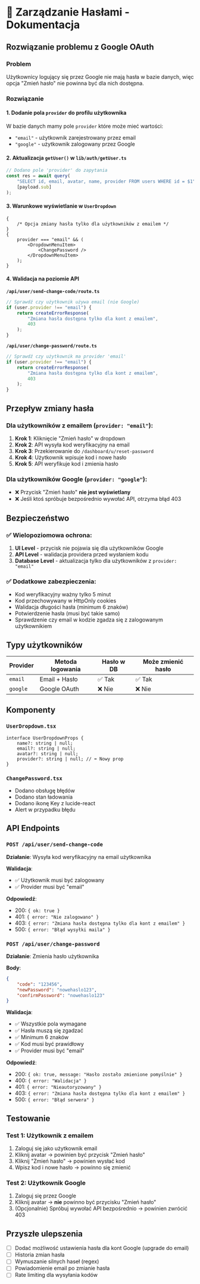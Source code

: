 # 🔐 Zarządzanie Hasłami - Dokumentacja

## Rozwiązanie problemu z Google OAuth

### Problem

Użytkownicy logujący się przez Google nie mają hasła w bazie danych, więc opcja "Zmień hasło" nie powinna być dla nich dostępna.

### Rozwiązanie

#### 1. **Dodanie pola `provider` do profilu użytkownika**

W bazie danych mamy pole `provider` które może mieć wartości:

-   `"email"` - użytkownik zarejestrowany przez email
-   `"google"` - użytkownik zalogowany przez Google

#### 2. **Aktualizacja `getUser()` w `lib/auth/getUser.ts`**

```typescript
// Dodano pole 'provider' do zapytania
const res = await query(
    "SELECT id, email, avatar, name, provider FROM users WHERE id = $1",
    [payload.sub]
);
```

#### 3. **Warunkowe wyświetlanie w `UserDropdown`**

```tsx
{
    /* Opcja zmiany hasła tylko dla użytkowników z emailem */
}
{
    provider === "email" && (
        <DropdownMenuItem>
            <ChangePassword />
        </DropdownMenuItem>
    );
}
```

#### 4. **Walidacja na poziomie API**

**`/api/user/send-change-code/route.ts`**

```typescript
// Sprawdź czy użytkownik używa email (nie Google)
if (user.provider !== "email") {
    return createErrorResponse(
        "Zmiana hasła dostępna tylko dla kont z emailem",
        403
    );
}
```

**`/api/user/change-password/route.ts`**

```typescript
// Sprawdź czy użytkownik ma provider 'email'
if (user.provider !== "email") {
    return createErrorResponse(
        "Zmiana hasła dostępna tylko dla kont z emailem",
        403
    );
}
```

## Przepływ zmiany hasła

### Dla użytkowników z emailem (`provider: "email"`):

1. **Krok 1**: Kliknięcie "Zmień hasło" w dropdown
2. **Krok 2**: API wysyła kod weryfikacyjny na email
3. **Krok 3**: Przekierowanie do `/dashboard/u/reset-password`
4. **Krok 4**: Użytkownik wpisuje kod i nowe hasło
5. **Krok 5**: API weryfikuje kod i zmienia hasło

### Dla użytkowników Google (`provider: "google"`):

-   ❌ Przycisk "Zmień hasło" **nie jest wyświetlany**
-   ❌ Jeśli ktoś spróbuje bezpośrednio wywołać API, otrzyma błąd 403

## Bezpieczeństwo

### ✅ Wielopoziomowa ochrona:

1. **UI Level** - przycisk nie pojawia się dla użytkowników Google
2. **API Level** - walidacja providera przed wysłaniem kodu
3. **Database Level** - aktualizacja tylko dla użytkowników z `provider: "email"`

### ✅ Dodatkowe zabezpieczenia:

-   Kod weryfikacyjny ważny tylko 5 minut
-   Kod przechowywany w HttpOnly cookies
-   Walidacja długości hasła (minimum 6 znaków)
-   Potwierdzenie hasła (musi być takie samo)
-   Sprawdzenie czy email w kodzie zgadza się z zalogowanym użytkownikiem

## Typy użytkowników

| Provider | Metoda logowania | Hasło w DB | Może zmienić hasło |
| -------- | ---------------- | ---------- | ------------------ |
| `email`  | Email + Hasło    | ✅ Tak     | ✅ Tak             |
| `google` | Google OAuth     | ❌ Nie     | ❌ Nie             |

## Komponenty

### `UserDropdown.tsx`

```tsx
interface UserDropdownProps {
    name?: string | null;
    email?: string | null;
    avatar?: string | null;
    provider?: string | null; // ⬅️ Nowy prop
}
```

### `ChangePassword.tsx`

-   Dodano obsługę błędów
-   Dodano stan ładowania
-   Dodano ikonę Key z lucide-react
-   Alert w przypadku błędu

## API Endpoints

### `POST /api/user/send-change-code`

**Działanie**: Wysyła kod weryfikacyjny na email użytkownika

**Walidacja**:

-   ✅ Użytkownik musi być zalogowany
-   ✅ Provider musi być "email"

**Odpowiedź**:

-   200: `{ ok: true }`
-   401: `{ error: "Nie zalogowano" }`
-   403: `{ error: "Zmiana hasła dostępna tylko dla kont z emailem" }`
-   500: `{ error: "Błąd wysyłki maila" }`

### `POST /api/user/change-password`

**Działanie**: Zmienia hasło użytkownika

**Body**:

```json
{
    "code": "123456",
    "newPassword": "nowehaslo123",
    "confirmPassword": "nowehaslo123"
}
```

**Walidacja**:

-   ✅ Wszystkie pola wymagane
-   ✅ Hasła muszą się zgadzać
-   ✅ Minimum 6 znaków
-   ✅ Kod musi być prawidłowy
-   ✅ Provider musi być "email"

**Odpowiedź**:

-   200: `{ ok: true, message: "Hasło zostało zmienione pomyślnie" }`
-   400: `{ error: "Walidacja" }`
-   401: `{ error: "Nieautoryzowany" }`
-   403: `{ error: "Zmiana hasła dostępna tylko dla kont z emailem" }`
-   500: `{ error: "Błąd serwera" }`

## Testowanie

### Test 1: Użytkownik z emailem

1. Zaloguj się jako użytkownik email
2. Kliknij avatar → powinien być przycisk "Zmień hasło"
3. Kliknij "Zmień hasło" → powinien wysłać kod
4. Wpisz kod i nowe hasło → powinno się zmienić

### Test 2: Użytkownik Google

1. Zaloguj się przez Google
2. Kliknij avatar → **nie** powinno być przycisku "Zmień hasło"
3. (Opcjonalnie) Spróbuj wywołać API bezpośrednio → powinien zwrócić 403

## Przyszłe ulepszenia

-   [ ] Dodać możliwość ustawienia hasła dla kont Google (upgrade do email)
-   [ ] Historia zmian hasła
-   [ ] Wymuszanie silnych haseł (regex)
-   [ ] Powiadomienie email po zmianie hasła
-   [ ] Rate limiting dla wysyłania kodów
